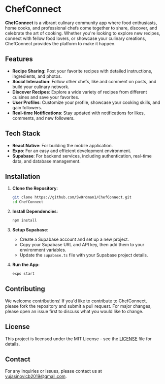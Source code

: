 # ChefConnect

**ChefConnect** is a vibrant culinary community app where food enthusiasts, home cooks, and professional chefs come together to share, discover, and celebrate the art of cooking. Whether you're looking to explore new recipes, connect with fellow food lovers, or showcase your culinary creations, ChefConnect provides the platform to make it happen.

## Features

- **Recipe Sharing**: Post your favorite recipes with detailed instructions, ingredients, and photos.
- **Social Interaction**: Follow other chefs, like and comment on posts, and build your culinary network.
- **Discover Recipes**: Explore a wide variety of recipes from different cuisines and save your favorites.
- **User Profiles**: Customize your profile, showcase your cooking skills, and gain followers.
- **Real-time Notifications**: Stay updated with notifications for likes, comments, and new followers.

## Tech Stack

- **React Native**: For building the mobile application.
- **Expo**: For an easy and efficient development environment.
- **Supabase**: For backend services, including authentication, real-time data, and database management.

## Installation

1. **Clone the Repository**:
    ```bash
    git clone https://github.com/Sw0rdman1/ChefConnect.git
    cd ChefConnect
    ```

2. **Install Dependencies**:
    ```bash
    npm install
    ```

3. **Setup Supabase**:
    - Create a Supabase account and set up a new project.
    - Copy your Supabase URL and API key, then add them to your environment variables.
    - Update the `supabase.ts` file with your Supabase project details.

4. **Run the App**:
    ```bash
    expo start
    ```

## Contributing

We welcome contributions! If you'd like to contribute to ChefConnect, please fork the repository and submit a pull request. For major changes, please open an issue first to discuss what you would like to change.

## License

This project is licensed under the MIT License - see the [LICENSE](LICENSE) file for details.

## Contact

For any inquiries or issues, please contact us at vujasinovicb2019@gmail.com.
